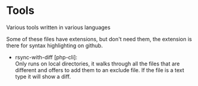 Tools
=====

Various tools written in various languages  
  
Some of these files have extensions, but don't need them, the extension is there for syntax highlighting on github.

* rsync-with-diff [php-cli]:  
    Only runs on local directories, it walks through all the files that are different and offers to add them to an exclude file. If the file is a text type it will show a diff.
